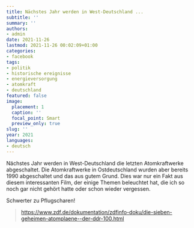 ```yaml
---
title: Nächstes Jahr werden in West-Deutschland ...
subtitle: ''
summary: ''
authors:
- admin
date: 2021-11-26
lastmod: 2021-11-26 00:02:09+01:00
categories:
- facebook
tags:
- politik
- historische ereignisse
- energieversorgung
- atomkraft
- deutschland
featured: false
image:
  placement: 1
  caption: ''
  focal_point: Smart
  preview_only: true
slug: ''
year: 2021
languages:
- deutsch
---
```


Nächstes Jahr werden in West-Deutschland die letzten Atomkraftwerke abgeschaltet. Die Atomkraftwerke in Ostdeutschland wurden aber bereits 1990 abgeschaltet und das aus gutem Grund. Dies war nur ein Fakt aus diesem  interessanten Film, der einige Themen beleuchtet hat, die ich so noch gar nicht gehört hatte oder schon wieder vergessen. 

Schwerter zu Pflugscharen!
> https://www.zdf.de/dokumentation/zdfinfo-doku/die-sieben-geheimen-atomplaene--der-ddr-100.html